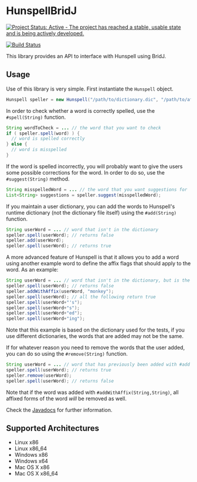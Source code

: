 HunspellBridJ
=============
[![Project Status: Active - The project has reached a stable, usable state and is being actively developed.](http://www.repostatus.org/badges/latest/active.svg)](http://www.repostatus.org/#active)

[![Build Status](https://travis-ci.org/thomas-joiner/HunspellBridJ.png)](https://travis-ci.org/thomas-joiner/HunspellBridJ)

This library provides an API to interface with Hunspell using BridJ.

Usage
-----

Use of this library is very simple.  First instantiate the `Hunspell` object.

```java
Hunspell speller = new Hunspell("/path/to/dictionary.dic", "/path/to/affix.aff");
```

In order to check whether a word is correctly spelled, use the `#spell(String)` function.

```java
String wordToCheck = ... // the word that you want to check
if ( speller.spell(word) ) {
  // word is spelled correctly
} else {
  // word is misspelled
}
```

If the word is spelled incorrectly, you will probably want to give the users some possible corrections for the word.  In order to do so, use the `#suggest(String)` method.

```java
String misspelledWord = ... // the word that you want suggestions for
List<String> suggestions = speller.suggest(misspelledWord);
```

If you maintain a user dictionary, you can add the words to Hunspell's runtime dictionary (not the dictionary file itself) using the `#add(String)` function.

```java
String userWord = ... // word that isn't in the dictionary
speller.spell(userWord); // returns false
speller.add(userWord);
speller.spell(userWord); // returns true
```

A more advanced feature of Hunspell is that it allows you to add a word using another example word to define the affix flags that should apply to the word.  As an example:

```java
String userWord = ... // word that isn't in the dictionary, but is the same as "monkey"
speller.spell(userWord); // returns false
speller.addWithAffix(userWord, "monkey");
speller.spell(userWord); // all the following return true
speller.spell(userWord+"'s");
speller.spell(userWord+"s");
speller.spell(userWord+"ed");
speller.spell(userWord+"ing");
```

Note that this example is based on the dictionary used for the tests, if you use different dictionaries, the words that are added may not be the same.

If for whatever reason you need to remove the words that the user added, you can do so using the `#remove(String)` function.

```java
String userWord = ... // word that has previously been added with #add or #addWithAffix
speller.spell(userWord); // returns true
speller.remove(userWord);
speller.spell(userWord); // returns false
```

Note that if the word was added with `#addWithAffix(String,String)`, all affixed forms of the word *will* be removed as well.

Check the [Javadocs](http://thomas-joiner.github.com/HunspellBridJ/1.0.0-SNAPSHOT/apidocs) for further information.

Supported Architectures
-----------------------

* Linux x86
* Linux x86_64
* Windows x86
* Windows x64
* Mac OS X x86
* Mac OS X x86_64
